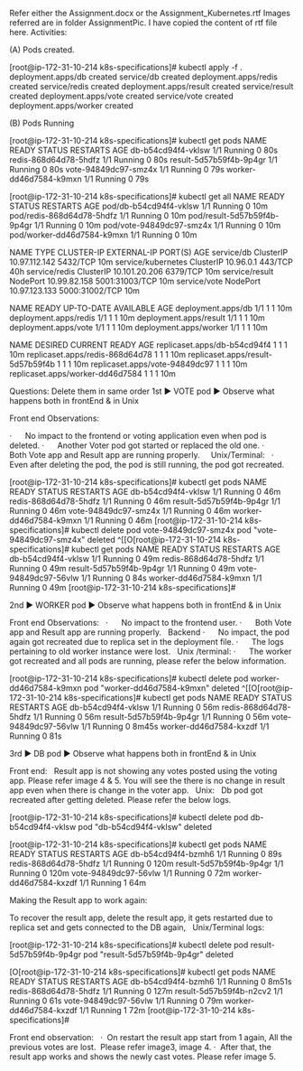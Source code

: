 Refer either the Assignment.docx or the Assignment_Kubernetes.rtf
Images referred are in folder AssignmentPic.
I have copied the content of rtf file here.
Activities:



(A) Pods created.

[root@ip-172-31-10-214 k8s-specifications]# kubectl apply -f .
deployment.apps/db created
service/db created
deployment.apps/redis created
service/redis created
deployment.apps/result created
service/result created
deployment.apps/vote created
service/vote created
deployment.apps/worker created


(B) Pods Running

[root@ip-172-31-10-214 k8s-specifications]# kubectl get pods
NAME                      READY   STATUS    RESTARTS   AGE
db-b54cd94f4-vklsw        1/1     Running   0          80s
redis-868d64d78-5hdfz     1/1     Running   0          80s
result-5d57b59f4b-9p4gr   1/1     Running   0          80s
vote-94849dc97-smz4x      1/1     Running   0          79s
worker-dd46d7584-k9mxn    1/1     Running   0          79s


[root@ip-172-31-10-214 k8s-specifications]# kubectl get all
NAME                          READY   STATUS    RESTARTS   AGE
pod/db-b54cd94f4-vklsw        1/1     Running   0          10m
pod/redis-868d64d78-5hdfz     1/1     Running   0          10m
pod/result-5d57b59f4b-9p4gr   1/1     Running   0          10m
pod/vote-94849dc97-smz4x      1/1     Running   0          10m
pod/worker-dd46d7584-k9mxn    1/1     Running   0          10m

NAME                 TYPE        CLUSTER-IP      EXTERNAL-IP   PORT(S)          AGE
service/db           ClusterIP   10.97.112.142   <none>        5432/TCP         10m
service/kubernetes   ClusterIP   10.96.0.1       <none>        443/TCP          40h
service/redis        ClusterIP   10.101.20.206   <none>        6379/TCP         10m
service/result       NodePort    10.99.82.158    <none>        5001:31003/TCP   10m
service/vote         NodePort    10.97.123.133   <none>        5000:31002/TCP   10m

NAME                     READY   UP-TO-DATE   AVAILABLE   AGE
deployment.apps/db       1/1     1            1           10m
deployment.apps/redis    1/1     1            1           10m
deployment.apps/result   1/1     1            1           10m
deployment.apps/vote     1/1     1            1           10m
deployment.apps/worker   1/1     1            1           10m

NAME                                DESIRED   CURRENT   READY   AGE
replicaset.apps/db-b54cd94f4        1         1         1       10m
replicaset.apps/redis-868d64d78     1         1         1       10m
replicaset.apps/result-5d57b59f4b   1         1         1       10m
replicaset.apps/vote-94849dc97      1         1         1       10m
replicaset.apps/worker-dd46d7584    1         1         1       10m



Questions:
Delete them in same order 
1st ► VOTE pod ► Observe what happens both in frontEnd & in Unix


Front end Observations:

·      No impact to the frontend or voting application even when pod is deleted.
·      Another Voter pod got started or replaced the old one.
·      Both Vote app and Result app are running properly.  
 
Unix/Terminal:
 
·      Even after deleting the pod, the pod is still running, the pod got recreated. 


[root@ip-172-31-10-214 k8s-specifications]# kubectl get pods
NAME                      READY   STATUS    RESTARTS   AGE
db-b54cd94f4-vklsw        1/1     Running   0          46m
redis-868d64d78-5hdfz     1/1     Running   0          46m
result-5d57b59f4b-9p4gr   1/1     Running   0          46m
vote-94849dc97-smz4x      1/1     Running   0          46m
worker-dd46d7584-k9mxn    1/1     Running   0          46m
[root@ip-172-31-10-214 k8s-specifications]# kubectl delete pod vote-94849dc97-smz4x
pod "vote-94849dc97-smz4x" deleted
^[[O[root@ip-172-31-10-214 k8s-specifications]# kubectl get pods
NAME                      READY   STATUS    RESTARTS   AGE
db-b54cd94f4-vklsw        1/1     Running   0          49m
redis-868d64d78-5hdfz     1/1     Running   0          49m
result-5d57b59f4b-9p4gr   1/1     Running   0          49m
vote-94849dc97-56vlw      1/1     Running   0          84s
worker-dd46d7584-k9mxn    1/1     Running   0          49m
[root@ip-172-31-10-214 k8s-specifications]# 


2nd ► WORKER pod ► Observe what happens both in frontEnd & in Unix


Front end Observations:
 
·      No impact to the frontend user. 
·      Both Vote app and Result app are running properly. 
 
Backend 
·      No impact, the pod again got recreated due to replica set in the deployment file.
·      The logs pertaining to old worker instance were lost. 
 
Unix /terminal:
·      The worker got recreated and all pods are running, please refer the below information.


[root@ip-172-31-10-214 k8s-specifications]# kubectl delete pod worker-dd46d7584-k9mxn
pod "worker-dd46d7584-k9mxn" deleted
^[[O[root@ip-172-31-10-214 k8s-specifications]# kubectl get pods
NAME                      READY   STATUS    RESTARTS   AGE
db-b54cd94f4-vklsw        1/1     Running   0          56m
redis-868d64d78-5hdfz     1/1     Running   0          56m
result-5d57b59f4b-9p4gr   1/1     Running   0          56m
vote-94849dc97-56vlw      1/1     Running   0          8m45s
worker-dd46d7584-kxzdf    1/1     Running   0          81s


3rd ► DB pod ► Observe what happens both in frontEnd & in Unix

Front end:
 
Result app is not showing any votes posted using the voting app. Please refer image 4 & 5. You will see the there is no change in result app even when there is change in the voter app.
 
Unix:
 
Db pod got recreated after getting deleted. Please refer the below logs.

[root@ip-172-31-10-214 k8s-specifications]# kubectl delete pod db-b54cd94f4-vklsw
pod "db-b54cd94f4-vklsw" deleted

[root@ip-172-31-10-214 k8s-specifications]# kubectl get pods
NAME                      READY   STATUS    RESTARTS   AGE
db-b54cd94f4-bzmh6        1/1     Running   0          89s
redis-868d64d78-5hdfz     1/1     Running   0          120m
result-5d57b59f4b-9p4gr   1/1     Running   0          120m
vote-94849dc97-56vlw      1/1     Running   0          72m
worker-dd46d7584-kxzdf    1/1     Running   1          64m



Making the Result app to work again:

To recover the result app, delete the result app, it gets restarted due to replica set and gets connected to the DB again,
 
Unix/Terminal logs:

[root@ip-172-31-10-214 k8s-specifications]# kubectl delete pod result-5d57b59f4b-9p4gr
pod "result-5d57b59f4b-9p4gr" deleted

[O[root@ip-172-31-10-214 k8s-specifications]# kubectl get pods
NAME                      READY   STATUS    RESTARTS   AGE
db-b54cd94f4-bzmh6        1/1     Running   0          8m51s
redis-868d64d78-5hdfz     1/1     Running   0          127m
result-5d57b59f4b-n2cv2   1/1     Running   0          61s
vote-94849dc97-56vlw      1/1     Running   0          79m
worker-dd46d7584-kxzdf    1/1     Running   1          72m
[root@ip-172-31-10-214 k8s-specifications]# 


Front end observation:
 
·  On restart the result app start from 1 again, All the previous votes are lost.  Please refer image3, image 4.
·  After that, the result app works and shows the newly cast votes. Please refer image 5.
